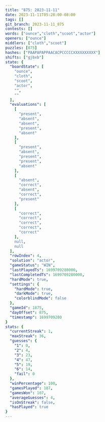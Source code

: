 ```yaml
---
title: "875: 2023-11-11"
date: 2023-11-11T05:28:00-08:00
tags: []
git_branch: 2023-11-11_875
contests: []
words: ["ounce","cloth","scoot","actor"]
openers: ["ounce"]
middlers: ["cloth","scoot"]
puzzles: [875]
hashes: ["PAAPAPAPPAACACPCCCCCXXXXXXXXXX"]
shifts: ["gjbxb"]
state: {
  "boardState": [
    "ounce",
    "cloth",
    "scoot",
    "actor",
    "",
    ""
  ],
  "evaluations": [
    [
      "present",
      "absent",
      "absent",
      "present",
      "absent"
    ],
    [
      "present",
      "absent",
      "present",
      "present",
      "absent"
    ],
    [
      "absent",
      "correct",
      "absent",
      "correct",
      "present"
    ],
    [
      "correct",
      "correct",
      "correct",
      "correct",
      "correct"
    ],
    null,
    null
  ],
  "rowIndex": 4,
  "solution": "actor",
  "gameStatus": "WIN",
  "lastPlayedTs": 1699709280000,
  "lastCompletedTs": 1699709280000,
  "hardMode": true,
  "settings": {
    "hardMode": true,
    "darkMode": true,
    "colorblindMode": false
  },
  "gameId": 1875,
  "dayOffset": 875,
  "timestamp": 1699709280
}
stats: {
  "currentStreak": 1,
  "maxStreak": 36,
  "guesses": {
    "1": 0,
    "2": 4,
    "3": 23,
    "4": 47,
    "5": 19,
    "6": 14,
    "fail": 0
  },
  "winPercentage": 100,
  "gamesPlayed": 107,
  "gamesWon": 107,
  "averageGuesses": 4,
  "isOnStreak": false,
  "hasPlayed": true
}
---
```

<!-- more -->
